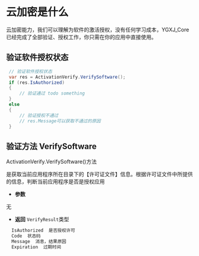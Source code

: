 ﻿# 云加密是什么

云加密能力，我们可以理解为软件的激活授权，没有任何学习成本，YGXJ_Core已经完成了全部验证、授权工作，你只需在你的应用中直接使用。

## 验证软件授权状态

```java
 // 验证软件授权状态
 var res = ActivationVerify.VerifySoftware();
 if (res.IsAuthorized)
 {
     // 验证通过 todo something
 }
 else
 {
     // 验证授权不通过
     // res.Message可以获取不通过的原因
 }
```

## 验证方法 VerifySoftware

ActivationVerify.VerifySoftware()方法

是获取当前应用程序所在目录下的【许可证文件】信息。根据许可证文件中所提供的信息，判断当前应用程序是否是授权应用

- **参数**

无

- **返回** `VerifyResult`类型
```js
  IsAuthorized  是否授权许可
  Code  状态码
  Message  消息，结果原因
  Expiration  过期时间
```